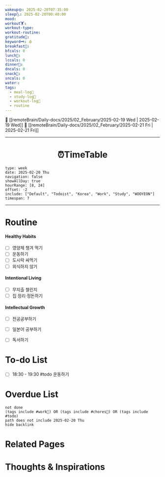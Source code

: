 ```yaml
---
wakeup🌞: 2025-02-20T07:35:00
sleep🌜: 2025-02-20T00:40:00
mood: 
workout🏋️: 
workout-type: 
workout-routine: 
gratitude🙏: 
keyword🗝️: 🩸
breakfast🍳: 
bfcals: 0
lunch🍚: 
lccals: 0
dinner🥗: 
dncals: 0
snack🍬: 
sncals: 0
water💧: 
tags:
  - meal-log📝
  - study-log📓
  - workout-log💪
  - routine
---
```


🔺 [[remoteBrain/Daily-docs/2025/02_February/2025-02-19 Wed | 2025-02-19 Wed]]
🔻 [[remoteBrain/Daily-docs/2025/02_February/2025-02-21 Fri | 2025-02-21 Fri]]
___
<h1> <center>⏰TimeTable </center> </h1>

```gEvent
type: week
date: 2025-02-20 Thu
navigation: false
showAllDay: true
hourRange: [8, 24]
offset: -2
include: ["Default", "Todoist", "Korea", "Work", "Study", "WOOYEON"]
timespan: 7
```

--- 


# Routine 

####  Healthy Habits
- [ ] 영양제 챙겨 먹기
- [ ] 운동하기
- [ ] 도시락 싸먹기 
- [ ] 외식하지 않기 

####  Intentional Living 
- [ ] 무지출 챌린지 
- [ ] 집 정리·정돈하기

#### Intellectual Growth
- [ ] 전공공부하기
- [ ] 일본어 공부하기
- [ ] 독서하기



# To-do List

- [ ] 18:30 - 19:30 #todo 운동하기

# Overdue List
```tasks
not done
(tags include #work💼) OR (tags include #chores🧺) OR (tags include #todo)
path does not include 2025-02-20 Thu
hide backlink
```

# Related Pages



# Thoughts & Inspirations

